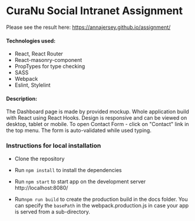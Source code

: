 #  CuraNu Social Intranet Assignment
Please see the result here: https://annajersey.github.io/assignment/

#### Technologies used:
    
  * React, React Router
  * React-masonry-component
  * PropTypes for type checking
  * SASS
  * Webpack
  * Eslint, Stylelint
  
#### Description:    
The Dashboard page is made by provided mockup. 
Whole application build with React using React Hooks.
Design is responsive and can be viewed on desktop, tablet or mobile.
To open Contact Form - click on "Contact" link in the top menu. The form is auto-validated while used typing.

### Instructions for local installation
  * Clone the repository
    
  * Run `npm install` to install the dependencies

  * Run `npm start` to start app on the development server http://localhost:8080/

  * Run`npm run build` to create the production build in the docs folder. 
  You can specify the `basePath` in the webpack.production.js in case your app is served from a sub-directory.

